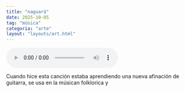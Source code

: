```yaml
---
title: "naguará"
date: 2025-10-05
tag: "música"
categoria: "arte"
layout: "layouts/art.html"
---
```


<audio controls>
  <source src="/static/audios/naguara.mp3" type="audio/mpeg">
  Your browser does not support the audio element.
</audio>

Cuando hice esta canción estaba aprendiendo una nueva afinación de guitarra, se usa en la músican folklorica y 

